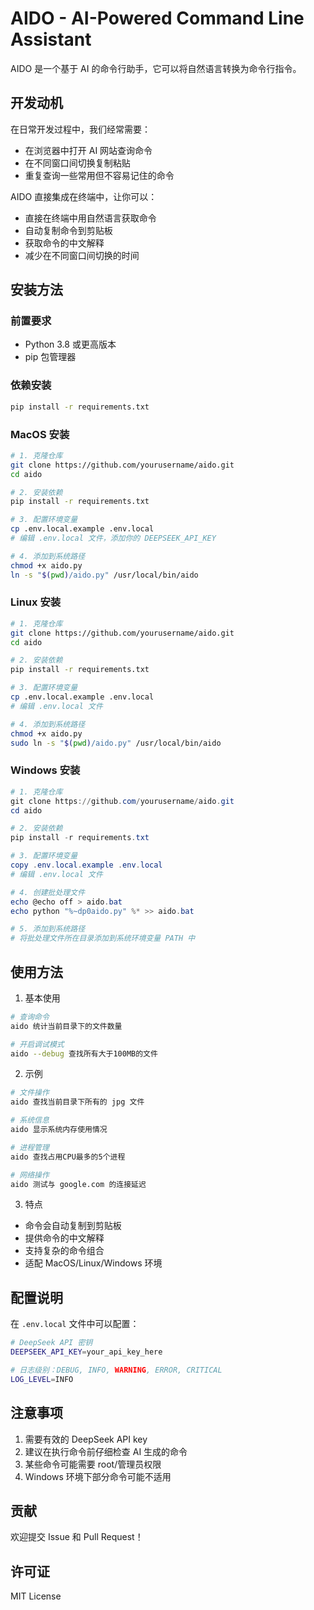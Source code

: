 # AIDO - AI-Powered Command Line Assistant

AIDO 是一个基于 AI 的命令行助手，它可以将自然语言转换为命令行指令。

## 开发动机

在日常开发过程中，我们经常需要：
- 在浏览器中打开 AI 网站查询命令
- 在不同窗口间切换复制粘贴
- 重复查询一些常用但不容易记住的命令

AIDO 直接集成在终端中，让你可以：
- 直接在终端中用自然语言获取命令
- 自动复制命令到剪贴板
- 获取命令的中文解释
- 减少在不同窗口间切换的时间

## 安装方法

### 前置要求
- Python 3.8 或更高版本
- pip 包管理器

### 依赖安装
```bash
pip install -r requirements.txt
```

### MacOS 安装
```bash
# 1. 克隆仓库
git clone https://github.com/yourusername/aido.git
cd aido

# 2. 安装依赖
pip install -r requirements.txt

# 3. 配置环境变量
cp .env.local.example .env.local
# 编辑 .env.local 文件，添加你的 DEEPSEEK_API_KEY

# 4. 添加到系统路径
chmod +x aido.py
ln -s "$(pwd)/aido.py" /usr/local/bin/aido
```

### Linux 安装
```bash
# 1. 克隆仓库
git clone https://github.com/yourusername/aido.git
cd aido

# 2. 安装依赖
pip install -r requirements.txt

# 3. 配置环境变量
cp .env.local.example .env.local
# 编辑 .env.local 文件

# 4. 添加到系统路径
chmod +x aido.py
sudo ln -s "$(pwd)/aido.py" /usr/local/bin/aido
```

### Windows 安装
```powershell
# 1. 克隆仓库
git clone https://github.com/yourusername/aido.git
cd aido

# 2. 安装依赖
pip install -r requirements.txt

# 3. 配置环境变量
copy .env.local.example .env.local
# 编辑 .env.local 文件

# 4. 创建批处理文件
echo @echo off > aido.bat
echo python "%~dp0aido.py" %* >> aido.bat

# 5. 添加到系统路径
# 将批处理文件所在目录添加到系统环境变量 PATH 中
```

## 使用方法

1. 基本使用
```bash
# 查询命令
aido 统计当前目录下的文件数量

# 开启调试模式
aido --debug 查找所有大于100MB的文件
```

2. 示例
```bash
# 文件操作
aido 查找当前目录下所有的 jpg 文件

# 系统信息
aido 显示系统内存使用情况

# 进程管理
aido 查找占用CPU最多的5个进程

# 网络操作
aido 测试与 google.com 的连接延迟
```

3. 特点
- 命令会自动复制到剪贴板
- 提供命令的中文解释
- 支持复杂的命令组合
- 适配 MacOS/Linux/Windows 环境

## 配置说明

在 `.env.local` 文件中可以配置：
```bash
# DeepSeek API 密钥
DEEPSEEK_API_KEY=your_api_key_here

# 日志级别：DEBUG, INFO, WARNING, ERROR, CRITICAL
LOG_LEVEL=INFO
```
## 注意事项

1. 需要有效的 DeepSeek API key
2. 建议在执行命令前仔细检查 AI 生成的命令
3. 某些命令可能需要 root/管理员权限
4. Windows 环境下部分命令可能不适用

## 贡献

欢迎提交 Issue 和 Pull Request！

## 许可证

MIT License 
